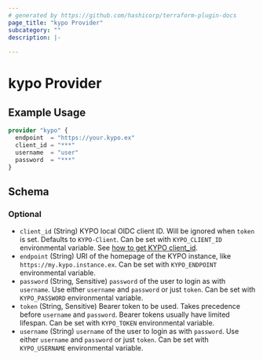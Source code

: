 ```yaml
---
# generated by https://github.com/hashicorp/terraform-plugin-docs
page_title: "kypo Provider"
subcategory: ""
description: |-
  
---
```


# kypo Provider



## Example Usage

```terraform
provider "kypo" {
  endpoint  = "https://your.kypo.ex"
  client_id = "***"
  username  = "user"
  password  = "***"
}
```

<!-- schema generated by tfplugindocs -->
## Schema

### Optional

- `client_id` (String) KYPO local OIDC client ID. Will be ignored when `token` is set. Defaults to `KYPO-Client`. Can be set with `KYPO_CLIENT_ID` environmental variable. See [how to get KYPO client_id](https://registry.terraform.io/vydrazde/kypo/latest/docs/guides/getting_oidc_client_id).
- `endpoint` (String) URI of the homepage of the KYPO instance, like `https://my.kypo.instance.ex`. Can be set with `KYPO_ENDPOINT` environmental variable.
- `password` (String, Sensitive) `password` of the user to login as with `username`. Use either `username` and `password` or just `token`. Can be set with `KYPO_PASSWORD` environmental variable.
- `token` (String, Sensitive) Bearer token to be used. Takes precedence before `username` and `password`. Bearer tokens usually have limited lifespan. Can be set with `KYPO_TOKEN` environmental variable.
- `username` (String) `username` of the user to login as with `password`. Use either `username` and `password` or just `token`. Can be set with `KYPO_USERNAME` environmental variable.
